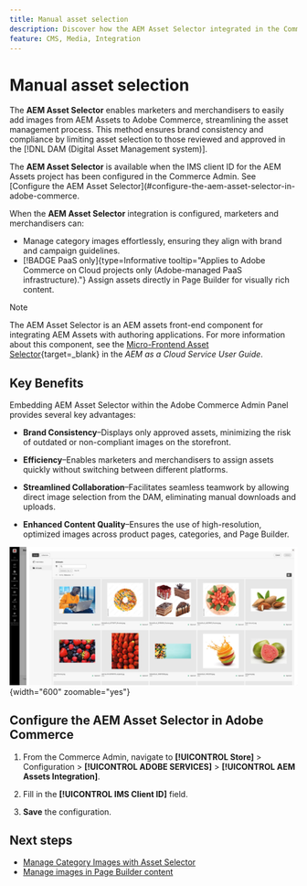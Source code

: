 ```yaml
---
title: Manual asset selection
description: Discover how the AEM Asset Selector integrated in the Commerce Admin helps marketers and merchandisers easily add images from AEM Assets to Adobe Commerce, streamlining asset management.
feature: CMS, Media, Integration
---
```

# Manual asset selection

The **AEM Asset Selector** enables marketers and merchandisers to easily add images from AEM Assets to Adobe Commerce, streamlining the asset management process. This method ensures brand consistency and compliance by limiting asset selection to those reviewed and approved in the [!DNL DAM (Digital Asset Management system)].

The **AEM Asset Selector** is available when the IMS client ID for the AEM Assets project has been configured in the Commerce Admin. See [Configure the AEM Asset Selector](#configure-the-aem-asset-selector-in-adobe-commerce.

When the **AEM Asset Selector** integration is configured, marketers and merchandisers can:

* Manage category images effortlessly, ensuring they align with brand and campaign guidelines.
* [!BADGE PaaS only]{type=Informative tooltip="Applies to Adobe Commerce on Cloud projects only (Adobe-managed PaaS infrastructure)."} Assign assets directly in Page Builder for visually rich content.

>[!NOTE]
>
> The AEM Asset Selector is an AEM assets front-end component for integrating AEM Assets with authoring applications. For more information about this component, see the [Micro-Frontend Asset Selector](https://experienceleague.adobe.com/en/docs/experience-manager-cloud-service/content/assets/manage/asset-selector/overview-asset-selector){target=_blank} in the *AEM as a Cloud Service User Guide*.

## Key Benefits

Embedding AEM Asset Selector within the Adobe Commerce Admin Panel provides several key advantages:

* **Brand Consistency**–Displays only approved assets, minimizing the risk of outdated or non-compliant images on the storefront.

* **Efficiency**–Enables marketers and merchandisers to assign assets quickly without switching between different platforms.

* **Streamlined Collaboration**–Facilitates seamless teamwork by allowing direct image selection from the DAM, eliminating manual downloads and uploads.

* **Enhanced Content Quality**–Ensures the use of high-resolution, optimized images across product pages, categories, and Page Builder.

![Asset Selector](../assets/asset-selector.png){width="600" zoomable="yes"}

## Configure the AEM Asset Selector in Adobe Commerce

1. From the Commerce Admin, navigate to **[!UICONTROL Store]** > Configuration > **[!UICONTROL ADOBE SERVICES]** > **[!UICONTROL AEM Assets Integration]**.

1. Fill in the **[!UICONTROL IMS Client ID]** field.

1. **Save** the configuration.

## Next steps

* [Manage Category Images with Asset Selector](../manage-assets.md#category-images)
* [Manage images in Page Builder content](../manage-assets.md#using-aem-asset-selector-in-page-builder)
